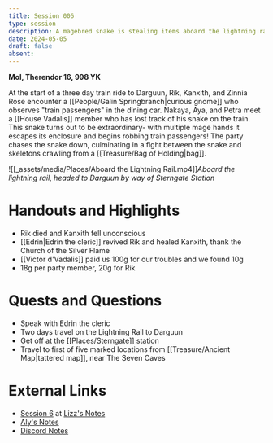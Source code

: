 ```yaml
---
title: Session 006
type: session
description: A magebred snake is stealing items aboard the lightning rail train.
date: 2024-05-05
draft: false
absent:
---
```

**Mol, Therendor 16, 998 YK**

At the start of a three day train ride to Darguun, Rik, Kanxith, and Zinnia Rose encounter a [[People/Galin Springbranch|curious gnome]] who observes "train passengers" in the dining car. Nakaya, Aya, and Petra meet a [[House Vadalis]] member who has lost track of his snake on the train. This snake turns out to be extraordinary- with multiple mage hands it escapes its enclosure and begins robbing train passengers! The party chases the snake down, culminating in a fight between the snake and skeletons crawling from a [[Treasure/Bag of Holding|bag]].

 ![[_assets/media/Places/Aboard the Lightning Rail.mp4]]*Aboard the lightning rail, headed to Darguun by way of Sterngate Station*
 
# Handouts and Highlights 
- Rik died and Kanxith fell unconscious  
- [[Edrin|Edrin the cleric]] revived Rik and healed Kanxith, thank the Church of the Silver Flame  
- [[Victor d'Vadalis]] paid us 100g for our troubles and we found 10g  
- 18g per party member, 20g for Rik
# Quests and Questions
- Speak with Edrin the cleric  
- Two days travel on the Lightning Rail to Darguun  
- Get off at the [[Places/Sterngate]] station  
- Travel to first of five marked locations from [[Treasure/Ancient Map|tattered map]], near The Seven Caves
# External Links
- [Session 6](https://docs.google.com/document/d/1J33aBWlHE9Q3B2MMNnUZiaMUoW-X7qpKUtETTQmvalc/edit#heading=h.9qu2ogjdf0tu) at [Lizz's Notes](https://docs.google.com/document/d/1J33aBWlHE9Q3B2MMNnUZiaMUoW-X7qpKUtETTQmvalc/edit)
- [Aly's Notes](https://docs.google.com/document/d/1fSQjHnHHLE2g8VXjjjo7_mex3K2nn8vOA5Q_iREG5QU/edit)
- [Discord Notes](https://discord.com/channels/283480767844057088/1208993465531105380/1234255835358560325)